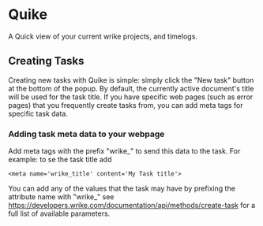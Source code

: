 # Quike
A Quick view of your current wrike projects, and timelogs.

## Creating Tasks
Creating new tasks with Quike is simple: simply click the "New task" button at the bottom of the popup. By default, the currently active document's title will be used for the task title. If you have specific web pages (such as error pages) that you frequently create tasks from, you can add meta tags for specific task data.

### Adding task meta data to your webpage
Add meta tags with the prefix "wrike_" to send this data to the task. For example: to se the task title add

```<meta name='wrike_title' content='My Task title'>```

You can add any of the values that the task may have by prefixing the attribute name with "wrike_" see https://developers.wrike.com/documentation/api/methods/create-task for a full list of available parameters.
